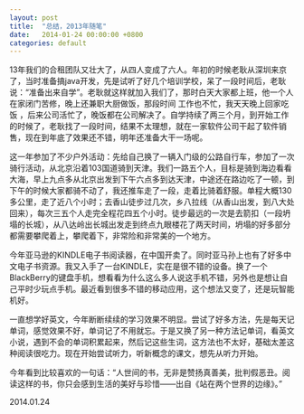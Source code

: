 ```yaml
---
layout: post
title:  "总结，2013年随笔"
date:   2014-01-24 00:00:00 +0800
categories: default
---
```

13年我们的合租团队又壮大了，从四人变成了六人。年初的时候老耿从深圳来京了，当时准备搞java开发，先是试听了好几个培训学校，呆了一段时间后，老耿说：“准备出来自学”。老耿就这样就加入我们了，那时白天大家都上班，他一个人在家闭门苦修，晚上还兼职大厨做饭，那段时间 工作也不忙，我天天晚上回家吃饭 ，后来公司活忙了，晚饭都在公司解决了。自学持续了两三个月，到开始工作的时候了，老耿找了一段时间，结果不太理想，就在一家软件公司干起了软件销售，现在到年底了效果还不错，明年还准备大干一场呢。

这一年参加了不少户外活动：先给自己换了一辆入门级的公路自行车，参加了一次骑行活动，从北京沿着103国道骑到天津。我们一路五个人，目标是骑到海边看看大海，早上九点多从北京出发到下午六点多到达天津，中途还在路边吃了一顿，到下午的时候大家都骑不动了，我还推车走了一段，走着比骑着舒服。单程大概130多公里，走了近八个小时；去香山徒步过几次，乡八拉线（从香山出发，到八大处回来），每次三五个人走完全程花四五个小时。徒步最远的一次是去箭扣（一段坍塌的长城），从八达岭出长城出发走到终点九眼楼花了两天时间，坍塌的好多部分都需要攀爬着上，攀爬着下，非常险和非常美的一个地方。

今年亚马逊的KINDLE电子书阅读器，在中国开卖了。同时亚马孙上也有了好多中文电子书资源。我又入手了一台KINDLE，实在是很不错的设备。换了一个BlackBerry的键盘手机，想看看为什么这么多人说这手机不错，另外也是想让自己平时少玩点手机。最近看到很多不错的移动应用，这个想法又变了，还是玩智能机好。

一直想学好英文，今年断断续续的学习效果不明显。尝试了好多方法，先是每天记单词，感觉效果不好，单词记了不用就忘。于是又换了另一种方法记单词，看英文小说，遇到不会的单词积累起来，然后记这些生词，这方法也不太好，基础太差这种阅读很吃力。现在开始尝试听力，听新概念的课文，想先从听力开始。

今年看到比较喜欢的一句话：“人世间的书，无非是赞扬真善美，批判假恶丑。阅读这样的书，你只会感到生活的美好与珍惜——出自《站在两个世界的边缘》。”

2014.01.24